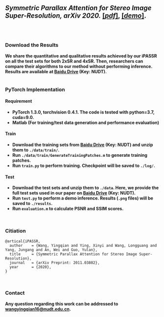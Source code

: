 ## *Symmetric Parallax Attention for Stereo Image Super-Resolution, arXiv 2020.* [**[*pdf*]**](https://arxiv.org/pdf/2011.03802.pdf), [**[*demo*]**](https://wyqdatabase.s3-us-west-1.amazonaws.com/iPASSR_visual_comparison.mp4).<br><br><br>

### Download the Results
**We share the quantitative and qualitative results achieved by our iPASSR on all the test sets for both 2xSR and 4xSR. Then, researchers can compare their algorithms to our method without performing inference. Results are available at [Baidu Drive](https://pan.baidu.com/s/1w8RtQau2RoY89jsFvMCStw) (Key: NUDT).**
<br><br>

### PyTorch Implementation

#### Requirement
* **PyTorch 1.3.0, torchvision 0.4.1. The code is tested with python=3.7, cuda=9.0.**
* **Matlab (For training/test data generation and performance evaluation)**

#### Train
* **Download the training sets from [Baidu Drive](https://pan.baidu.com/s/173UGmmN0rtOUghIT40oy8w) (Key: NUDT) and unzip them to `./data/train/`.** 
* **Run `./data/train/GenerateTrainingPatches.m` to generate training patches.**
* **Run `train.py` to perform training. Checkpoint will be saved to  `./log/`.**

#### Test
* **Download the test sets and unzip them to `./data`. Here, we provide the full test sets used in our paper on [Baidu Drive](https://pan.baidu.com/s/1SIYGcMBEDDZ0wYrkxL9bnQ) (Key: NUDT).** 
* **Run `test.py` to perform a demo inference. Results (`.png` files) will be saved to `./results`.**
* **Run `evaluation.m` to calculate PSNR and SSIM scores.**
<br>

### Citiation
```
@artical{iPASSR,
  author    = {Wang, Yingqian and Ying, Xinyi and Wang, Longguang and Yang, Jungang and An, Wei and Guo, Yulan},
  title     = {Symmetric Parallax Attention for Stereo Image Super-Resolution},
  journal   = {arXiv Preprint: 2011.03802},
  year      = {2020},
}
```
<br>

### Contact
**Any question regarding this work can be addressed to [wangyingqian16@nudt.edu.cn](wangyingqian16@nudt.edu.cn).**
